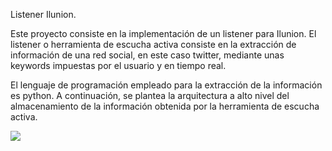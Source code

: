 Listener Ilunion.

Este proyecto consiste en la implementación de un listener para Ilunion. El listener o herramienta de escucha activa consiste en la extracción de información de una red social, en este caso twitter, mediante unas keywords impuestas por el usuario y en tiempo real.

El lenguaje de programación empleado para la extracción de la información es python.
A continuación, se plantea la arquitectura a alto nivel del almacenamiento de la información obtenida por la herramienta de escucha activa. 

![](https://github.com/franrs6/Ilunion/blob/master/Modelo_Entidad_Relaci%C3%B3n.PNG)







